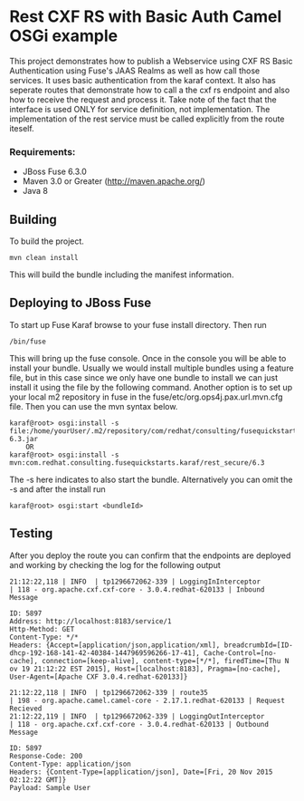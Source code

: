Rest CXF RS with Basic Auth Camel OSGi example
====================================
 This project demonstrates how to publish a  Webservice using CXF RS Basic Authentication using Fuse's JAAS Realms as well as how call those services. It uses basic authentication from the karaf context. It also has seperate routes that demonstrate how to call a the cxf rs endpoint and also how to receive the request and process it.  Take note of the fact that the interface is used ONLY for service definition, not implementation.  The implementation of the rest service must be called explicitly from the route iteself.  
 
### Requirements:
 * JBoss Fuse 6.3.0 
 * Maven 3.0 or Greater (http://maven.apache.org/)
 * Java 8
 
Building
-----------------------
 
To build the project. 
 
	mvn clean install
 
This will build the bundle including the manifest information. 

Deploying to JBoss Fuse
-----------------------
 
To start up Fuse Karaf browse to your fuse install directory. Then run
     
	/bin/fuse

This will bring up the fuse console.  Once in the console you will be able to install your bundle.
Usually we would install multiple bundles using a feature file, but in this case since we only have one bundle to install we can just install it using the file by the following command. Another option is to set up your local m2 repository in fuse in the fuse/etc/org.ops4j.pax.url.mvn.cfg file.  Then you can use the mvn syntax below.
 
	karaf@root> osgi:install -s file:/home/yourUser/.m2/repository/com/redhat/consulting/fusequickstarts/karaf/rest_secure/6.3/rest_secure-6.3.jar
        OR
	karaf@root> osgi:install -s mvn:com.redhat.consulting.fusequickstarts.karaf/rest_secure/6.3
 
The -s here indicates to also start the bundle.  Alternatively you can omit the -s and after the install run
    
	karaf@root> osgi:start <bundleId>

Testing
-----------------------
After you deploy the route you can confirm that the endpoints are deployed and working by checking the log for the following output

	21:12:22,118 | INFO  | tp1296672062-339 | LoggingInInterceptor             | 118 - org.apache.cxf.cxf-core - 3.0.4.redhat-620133 | Inbound Message
	
	ID: 5897
	Address: http://localhost:8183/service/1
	Http-Method: GET
	Content-Type: */*
	Headers: {Accept=[application/json,application/xml], breadcrumbId=[ID-dhcp-192-168-141-42-40384-1447969596266-17-41], Cache-Control=[no-cache], connection=[keep-alive], content-type=[*/*], firedTime=[Thu N      ov 19 21:12:22 EST 2015], Host=[localhost:8183], Pragma=[no-cache], User-Agent=[Apache CXF 3.0.4.redhat-620133]}
	
	21:12:22,118 | INFO  | tp1296672062-339 | route35                          | 198 - org.apache.camel.camel-core - 2.17.1.redhat-620133 | Request Recieved
	21:12:22,119 | INFO  | tp1296672062-339 | LoggingOutInterceptor            | 118 - org.apache.cxf.cxf-core - 3.0.4.redhat-620133 | Outbound Message
	
	ID: 5897
	Response-Code: 200
	Content-Type: application/json
	Headers: {Content-Type=[application/json], Date=[Fri, 20 Nov 2015 02:12:22 GMT]}
	Payload: Sample User

